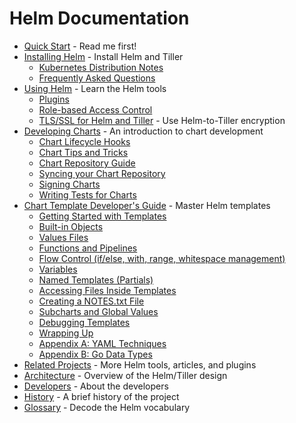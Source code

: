# Helm Documentation

- [Quick Start](quickstart.html) - Read me first!
- [Installing Helm](install.html) - Install Helm and Tiller
  - [Kubernetes Distribution Notes](kubernetes_distros.html)
  - [Frequently Asked Questions](install_faq.html)
- [Using Helm](using_helm.html) - Learn the Helm tools
  - [Plugins](plugins.html)
  - [Role-based Access Control](rbac.html)
  - [TLS/SSL for Helm and Tiller](tiller_ssl.html) - Use Helm-to-Tiller encryption
- [Developing Charts](charts.html) - An introduction to chart development
	- [Chart Lifecycle Hooks](charts_hooks.html)
	- [Chart Tips and Tricks](charts_tips_and_tricks.html)
	- [Chart Repository Guide](chart_repository.html)
	- [Syncing your Chart Repository](chart_repository_sync_example.html)
	- [Signing Charts](provenance.html)
	- [Writing Tests for Charts](chart_tests.html)
- [Chart Template Developer's Guide](chart_template_guide/index.html) - Master Helm templates
  - [Getting Started with Templates](chart_template_guide/getting_started.html)
  - [Built-in Objects](chart_template_guide/builtin_objects.html)
  - [Values Files](chart_template_guide/values_files.html)
  - [Functions and Pipelines](chart_template_guide/functions_and_pipelines.html)
  - [Flow Control (if/else, with, range, whitespace management)](chart_template_guide/control_structures.html)
  - [Variables](chart_template_guide/variables.html)
  - [Named Templates (Partials)](chart_template_guide/named_templates.html)
  - [Accessing Files Inside Templates](chart_template_guide/accessing_files.html)
  - [Creating a NOTES.txt File](chart_template_guide/notes_files.html)
  - [Subcharts and Global Values](chart_template_guide/subcharts_and_globals.html)
  - [Debugging Templates](chart_template_guide/debugging.html)
  - [Wrapping Up](chart_template_guide/wrapping_up.html)
  - [Appendix A: YAML Techniques](chart_template_guide/yaml_techniques.html)
  - [Appendix B: Go Data Types](chart_template_guide/data_types.html)
- [Related Projects](related.html) - More Helm tools, articles, and plugins
- [Architecture](architecture.html) - Overview of the Helm/Tiller design
- [Developers](developers.html) - About the developers
- [History](history.html) - A brief history of the project
- [Glossary](glossary.html) - Decode the Helm vocabulary
